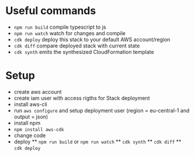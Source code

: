 # Useful commands

 * `npm run build`   compile typescript to js
 * `npm run watch`   watch for changes and compile
 * `cdk deploy`      deploy this stack to your default AWS account/region
 * `cdk diff`        compare deployed stack with current state
 * `cdk synth`       emits the synthesized CloudFormation template


# Setup

* create aws account
* create iam user with access rigths for Stack deployment
* install aws-cli
* run `aws configure` and setup deployment user (region = eu-central-1 and output = json)
* install npm
* `npm install aws-cdk` 
* change code
* deploy
** `npm run build` or `npm run watch`
** `cdk synth`
** `cdk diff` 
** `cdk deploy`
